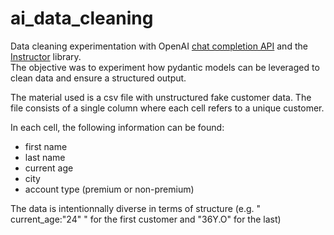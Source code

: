 # ai_data_cleaning


Data cleaning experimentation with OpenAI [chat completion API](https://platform.openai.com/docs/guides/text-generation/chat-completions-api) and the [Instructor](https://python.useinstructor.com/) library.<br>
The objective was to experiment how pydantic models can be leveraged to clean data and ensure a structured output.

The material used is a csv file with unstructured fake customer data.
The file consists of a single column where each cell refers to a unique customer. 

In each cell, the following information can be found:
- first name
- last name
- current age
- city
- account type (premium or non-premium)

The data is intentionnally diverse in terms of structure (e.g. " current_age:"24" " for the first customer and "36Y.O" for the last)



